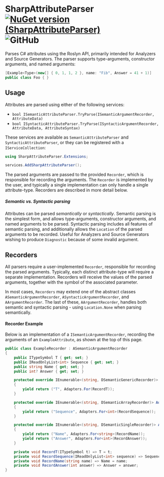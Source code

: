 # SharpAttributeParser [![NuGet version (SharpAttributeParser)](https://img.shields.io/nuget/v/SharpAttributeParser.svg?style=plastic)](https://www.nuget.org/packages/SharpAttributeParser/) ![GitHub](https://img.shields.io/github/license/ErikWe/sharp-attribute-parser?style=plastic)

Parses C\# attributes using the Roslyn API, primarily intended for Analyzers and Source Generators. The parser supports type-arguments, constructor arguments, and named arguments:

```csharp
[Example<Type>(new[] { 0, 1, 1, 2 }, name: "Fib", Answer = 41 + 1)]
public class Foo { }
```

## Usage

Attributes are parsed using either of the following services:

* `bool ISemanticAttributeParser.TryParse(ISemanticArgumentRecorder, AttributeData)`
* `bool ISyntacticAttributeParser.TryParse(ISyntacticArgumentRecorder, AttributeData, AttributeSyntax)`

These services are available as `SemanticAttributeParser` and `SyntacticAttributeParser`, or they can be registered with a `IServiceCollection`:

```csharp
using SharpAttributeParser.Extensions;

services.AddSharpAttributeParser();
```

The parsed arguments are passed to the provided `Recorder`, which is responsible for recording the arguments. The `Recorder` is implemented by the user, and typically a single implementation can only handle a single attribute-type. Recorders are described in more detail below.

##### Semantic vs. Syntactic parsing

Attributes can be parsed *semantically* or *syntactically*. Semantic parsing is the simplest form, and allows type-arguments, constructor arguments, and named arguments to be parsed. Syntactic parsing includes all features of semantic parsing, and additionally allows the `Location` of the parsed arguments to be recorded. Useful for Analyzers and Source Generators wishing to produce `Diagnostic` because of some invalid argument.

## Recorders

All parsers require a user-implemented `Recorder`, responsible for recording the parsed arguments. Typically, each distinct attribute-type will require a separate implementation. Recorders will receive the values of the parsed arguments, together with the symbol of the associated parameter.

In most cases, `Recorders` may extend one of the abstract classes `ASemanticArgumentRecorder`, `ASyntacticArgumentRecorder`, and `AArgumentRecorder`. The last of these, `AArgumentRecorder`, handles both semantic and syntactic parsing - using `Location.None` when parsing semantically.

#### Recorder Example

Below is an implementation of a `ISemanticArgumentRecorder`, recording the arguments of an `ExampleAttribute`, as shown at the top of this page.

```csharp
public class ExampleRecorder : ASemanticArgumentRecorder
{
    public ITypeSymbol T { get; set; }
    public IReadOnlyList<int> Sequence { get; set; }
    public string Name { get; set; }
    public int? Answer { get; set; }

    protected override IEnumerable<(string, DSemanticGenericRecorder)> AddGenericRecorders()
    {
        yield return ("T", Adapters.For(RecordT));
    }

    protected override IEnumerable<(string, DSemanticArrayRecorder)> AddArrayRecorders()
    {
        yield return ("Sequence", Adapters.For<int>(RecordSequence));
    }

    protected override IEnumerable<(string, DSemanticSingleRecorder)> AddSingleRecorders()
    {
        yield return ("Name", Adapters.For<string>(RecordName));
        yield return ("Answer", Adapters.For<int>(RecordAnswer));
    }

    private void RecordT(ITypeSymbol t) => T = t;
    private void RecordSequence(IReadOnlyList<int> sequence) => Sequence = sequence;
    private void RecordName(string name) => Name = name;
    private void RecordAnswer(int answer) => Answer = answer;
}
```